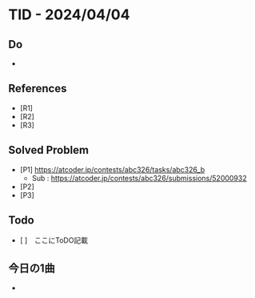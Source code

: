 # TID - 2024/04/04
<!--
## Learnings
- 
- 
-->


## Do
- 


<!--
## Reflections & Insights
- 
- 
-->

<!--
## Plans for Tomorrow
- 
- 
-->

## References
- [R1] 
- [R2] 
- [R3] 

## Solved Problem
- [P1] https://atcoder.jp/contests/abc326/tasks/abc326_b
  - Sub : https://atcoder.jp/contests/abc326/submissions/52000932
- [P2] 
- [P3] 


## Todo
- [ ]　ここにToDO記載

## 今日の1曲
- 
